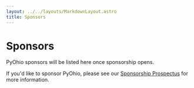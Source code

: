 ```yaml
---
layout: ../../layouts/MarkdownLayout.astro
title: Sponsors
---
```


# Sponsors

PyOhio sponsors will be listed here once sponsorship opens.

If you'd like to sponsor PyOhio, please see our [Sponsorship Prospectus](/2024/sponsors/prospectus) for more information.
